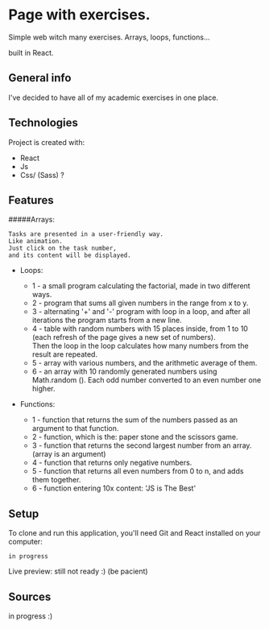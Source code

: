 # Page with exercises.
Simple web witch many exercises. Arrays, loops, functions... 

built in React.

## General info
I've decided to have all of my academic exercises in one place.
	
## Technologies
Project is created with:
* React
* Js
* Css/ (Sass) ?

## Features
#####Arrays: 
```
Tasks are presented in a user-friendly way. 
Like animation. 
Just click on the task number, 
and its content will be displayed.
```

  
- Loops: 
    - 1 - a small program calculating the factorial, made in two different ways.
    - 2 - program that sums all given numbers in the range from x to y.
    - 3 - alternating '+' and '-' program with loop in a loop, and after all iterations the program 
    starts from a new line.
    - 4 - table with random numbers with 15 places inside, from 1 to 10 
    (each refresh of the page gives a new set of numbers).	
    Then the loop in the loop calculates how many numbers from the result are repeated.
    - 5 - array with various numbers, and the arithmetic average of them.
    - 6 - an array with 10 randomly generated numbers using Math.random (). 
    Each odd number converted to an even number one higher.
    
- Functions: 
    - 1 - 
function that returns the sum of the numbers passed as an argument to that function.
    - 2 - function, which is the: paper stone and the scissors game.
    - 3 - function that returns the second largest number from an array. (array is an argument)
    - 4 - function that returns only negative numbers.
    - 5 - function that returns all even numbers from 0 to n, and adds them together.
    - 6 - function entering 10x content: 'JS is The Best'
## Setup
To clone and run this application, you'll need Git and React installed on your computer:
```
in progress
```
Live preview: still not ready :) (be pacient)

## Sources

in progress :)

